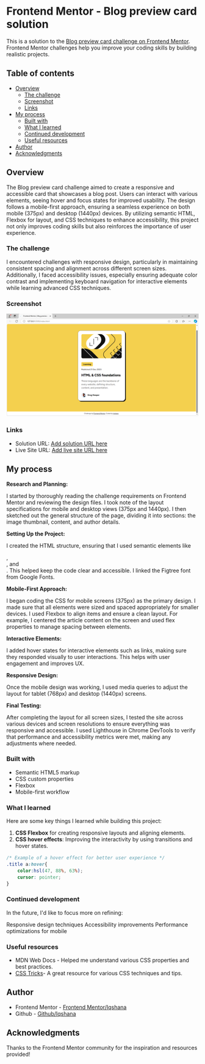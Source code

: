# Frontend Mentor - Blog preview card solution

This is a solution to the [Blog preview card challenge on Frontend Mentor](https://www.frontendmentor.io/challenges/blog-preview-card-ckPaj01IcS). Frontend Mentor challenges help you improve your coding skills by building realistic projects. 

## Table of contents

- [Overview](#overview)
  - [The challenge](#the-challenge)
  - [Screenshot](#screenshot)
  - [Links](#links)
- [My process](#my-process)
  - [Built with](#built-with)
  - [What I learned](#what-i-learned)
  - [Continued development](#continued-development)
  - [Useful resources](#useful-resources)
- [Author](#author)
- [Acknowledgments](#acknowledgments)


## Overview

The Blog preview card challenge aimed to create a responsive and accessible card that showcases a blog post. Users can interact with various elements, seeing hover and focus states for improved usability. The design follows a mobile-first approach, ensuring a seamless experience on both mobile (375px) and desktop (1440px) devices. By utilizing semantic HTML, Flexbox for layout, and CSS techniques to enhance accessibility, this project not only improves coding skills but also reinforces the importance of user experience.


### The challenge

I encountered challenges with responsive design, particularly in maintaining consistent spacing and alignment across different screen sizes. Additionally, I faced accessibility issues, especially ensuring adequate color contrast and implementing keyboard navigation for interactive elements while learning advanced CSS techniques.


### Screenshot

![Screenshot](./assets/images/screenshot.PNG)

### Links

- Solution URL: [Add solution URL here](https://your-solution-url.com)
- Live Site URL: [Add live site URL here](https://your-live-site-url.com)

## My process

**Research and Planning:**

I started by thoroughly reading the challenge requirements on Frontend Mentor and reviewing the design files. I took note of the layout specifications for mobile and desktop views (375px and 1440px).
I then sketched out the general structure of the page, dividing it into sections: the image thumbnail, content, and author details.

**Setting Up the Project:**

I created the HTML structure, ensuring that I used semantic elements like <article>, <main>, and <footer>. This helped keep the code clear and accessible.
I linked the Figtree font from Google Fonts.

**Mobile-First Approach:**

I began coding the CSS for mobile screens (375px) as the primary design. I made sure that all elements were sized and spaced appropriately for smaller devices.
I used Flexbox to align items and ensure a clean layout. For example, I centered the article content on the screen and used flex properties to manage spacing between elements.

**Interactive Elements:**

I added hover states for interactive elements such as links, making sure they responded visually to user interactions. This helps with user engagement and improves UX.

**Responsive Design:**

Once the mobile design was working, I used media queries to adjust the layout for tablet (768px) and desktop (1440px) screens.

**Final Testing:**

After completing the layout for all screen sizes, I tested the site across various devices and screen resolutions to ensure everything was responsive and accessible.
I used Lighthouse in Chrome DevTools to verify that performance and accessibility metrics were met, making any adjustments where needed.


### Built with

- Semantic HTML5 markup
- CSS custom properties
- Flexbox
- Mobile-first workflow

### What I learned

Here are some key things I learned while building this project:

1. **CSS Flexbox** for creating responsive layouts and aligning elements.
2. **CSS hover effects**: Improving the interactivity by using transitions and hover states.

```css
/* Example of a hover effect for better user experience */
.title a:hover{
    color:hsl(47, 88%, 63%);
    cursor: pointer;
}
```
### Continued development

In the future, I'd like to focus more on refining:

Responsive design techniques
Accessibility improvements
Performance optimizations for mobile

### Useful resources

- MDN Web Docs - Helped me understand various CSS properties and best practices.
- [CSS Tricks](https://css-tricks.com/)- A great resource for various CSS techniques and tips.

## Author

- Frontend Mentor - [Frontend Mentor/Iqshana](https://www.frontendmentor.io/profile/Anahsqi)
- Github - [Github/Iqshana](https://github.com/Anahsqi)


## Acknowledgments

Thanks to the Frontend Mentor community for the inspiration and resources provided!
